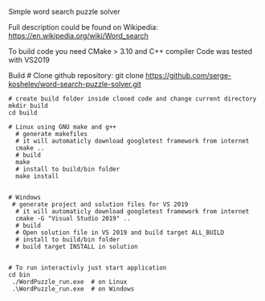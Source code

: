 Simple word search puzzle solver

Full description could be found on Wikipedia:
https://en.wikipedia.org/wiki/Word_search

To build code you need CMake > 3.10 and C++ compiler
Code was tested with VS2019

Build
	# Clone github repository:
	git clone https://github.com/serge-koshelev/word-search-puzzle-solver.git

   	# create build folder inside cloned code and change current directory
	mkdir build
	cd build

	# Linux using GNU make and g++
	  # generate makefiles
	  # it will automaticly download googletest framework from internet
	  cmake ..
	  # build
	  make
	  # install to build/bin folder
	  make install


	# Windows 
     # generate project and solution files for VS 2019
	  # it will automaticly download googletest framework from internet
	  cmake -G "Visual Studio 2019" ..
	  # build
	  # Open solution file in VS 2019 and build target ALL_BUILD
	  # install to build/bin folder
	  # build target INSTALL in solution


    # To run interactivly just start application 
    cd bin
	 ./WordPuzzle_run.exe  # on Linux
	 .\WordPuzzle_run.exe  # on Windows

